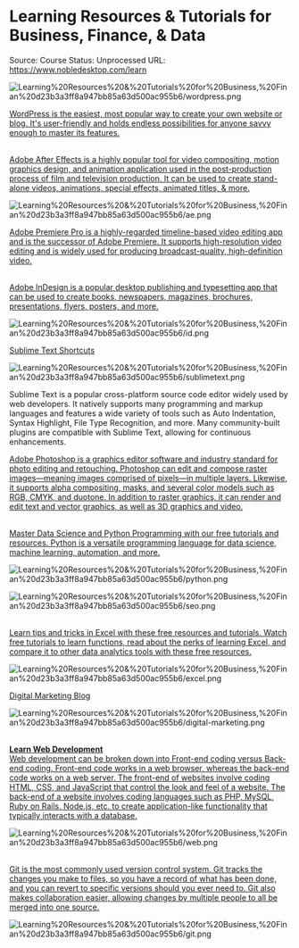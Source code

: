 # Learning Resources & Tutorials for Business, Finance, & Data

Source: Course
Status: Unprocessed
URL: https://www.nobledesktop.com/learn

![Learning%20Resources%20&%20Tutorials%20for%20Business,%20Finan%20d23b3a3ff8a947bb85a63d500ac955b6/wordpress.png](Learning%20Resources%20&%20Tutorials%20for%20Business,%20Finan%20d23b3a3ff8a947bb85a63d500ac955b6/wordpress.png)

[WordPress is the easiest, most popular way to create your own website or blog. It's user-friendly and holds endless possibilities for anyone savvy enough to master its features.](https://www.nobledesktop.com/learn/wordpress)

[    
Adobe After Effects is a highly popular tool for video compositing, motion graphics design, and animation application used in the post-production process of film and television production. It can be used to create stand-alone videos, animations, special effects, animated titles, & more.](https://www.nobledesktop.com/learn/after-effects)

![Learning%20Resources%20&%20Tutorials%20for%20Business,%20Finan%20d23b3a3ff8a947bb85a63d500ac955b6/ae.png](Learning%20Resources%20&%20Tutorials%20for%20Business,%20Finan%20d23b3a3ff8a947bb85a63d500ac955b6/ae.png)

[Adobe Premiere Pro is a highly-regarded timeline-based video editing app and is the successor of Adobe Premiere. It supports high-resolution video editing and is widely used for producing broadcast-quality, high-definition video.](https://www.nobledesktop.com/learn/premiere-pro)

[    
Adobe InDesign is a popular desktop publishing and typesetting app that can be used to create books, newspapers, magazines, brochures, presentations, flyers, posters, and more.](https://www.nobledesktop.com/learn/indesign)

![Learning%20Resources%20&%20Tutorials%20for%20Business,%20Finan%20d23b3a3ff8a947bb85a63d500ac955b6/id.png](Learning%20Resources%20&%20Tutorials%20for%20Business,%20Finan%20d23b3a3ff8a947bb85a63d500ac955b6/id.png)

[Sublime Text Shortcuts](https://www.nobledesktop.com/learn/sublime-shortcuts)

![Learning%20Resources%20&%20Tutorials%20for%20Business,%20Finan%20d23b3a3ff8a947bb85a63d500ac955b6/sublimetext.png](Learning%20Resources%20&%20Tutorials%20for%20Business,%20Finan%20d23b3a3ff8a947bb85a63d500ac955b6/sublimetext.png)

Sublime Text is a popular cross-platform source code editor widely used by web developers. It natively supports many programming and markup languages and features a wide variety of tools such as Auto Indentation, Syntax Highlight, File Type Recognition, and more. Many community-built plugins are compatible with Sublime Text, allowing for continuous enhancements.

[Adobe Photoshop is a graphics editor software and industry standard for photo editing and retouching. Photoshop can edit and compose raster images—meaning images comprised of pixels—in multiple layers. Likewise, it supports alpha compositing, masks, and several color models such as RGB, CMYK, and duotone. In addition to raster graphics, it can render and edit text and vector graphics, as well as 3D graphics and video.](https://www.nobledesktop.com/learn/photoshop)

[    
Master Data Science and Python Programming with our free tutorials and resources. Python is a versatile programming language for data science, machine learning, automation, and more.](https://www.nobledesktop.com/learn/python)

![Learning%20Resources%20&%20Tutorials%20for%20Business,%20Finan%20d23b3a3ff8a947bb85a63d500ac955b6/python.png](Learning%20Resources%20&%20Tutorials%20for%20Business,%20Finan%20d23b3a3ff8a947bb85a63d500ac955b6/python.png)

![Learning%20Resources%20&%20Tutorials%20for%20Business,%20Finan%20d23b3a3ff8a947bb85a63d500ac955b6/seo.png](Learning%20Resources%20&%20Tutorials%20for%20Business,%20Finan%20d23b3a3ff8a947bb85a63d500ac955b6/seo.png)

[    
Learn tips and tricks in Excel with these free resources and tutorials. Watch free tutorials to learn functions, read about the perks of learning Excel, and compare it to other data analytics tools with these free resources.](https://www.nobledesktop.com/learn/excel)

![Learning%20Resources%20&%20Tutorials%20for%20Business,%20Finan%20d23b3a3ff8a947bb85a63d500ac955b6/excel.png](Learning%20Resources%20&%20Tutorials%20for%20Business,%20Finan%20d23b3a3ff8a947bb85a63d500ac955b6/excel.png)

[Digital Marketing Blog](https://www.nobledesktop.com/learn/digital-marketing)

![Learning%20Resources%20&%20Tutorials%20for%20Business,%20Finan%20d23b3a3ff8a947bb85a63d500ac955b6/digital-marketing.png](Learning%20Resources%20&%20Tutorials%20for%20Business,%20Finan%20d23b3a3ff8a947bb85a63d500ac955b6/digital-marketing.png)

[  
**Learn Web Development**  
Web development can be broken down into Front-end coding versus Back-end coding. Front-end code works in a web browser, whereas the back-end code works on a web server. The front-end of websites involve coding HTML, CSS, and JavaScript that control the look and feel of a website. The back-end of a website involves coding languages such as PHP, MySQL, Ruby on Rails, Node.js, etc. to create application-like functionality that typically interacts with a database.](https://www.nobledesktop.com/learn/web-development)

![Learning%20Resources%20&%20Tutorials%20for%20Business,%20Finan%20d23b3a3ff8a947bb85a63d500ac955b6/web.png](Learning%20Resources%20&%20Tutorials%20for%20Business,%20Finan%20d23b3a3ff8a947bb85a63d500ac955b6/web.png)

[    
Git is the most commonly used version control system. Git tracks the changes you make to files, so you have a record of what has been done, and you can revert to specific versions should you ever need to. Git also makes collaboration easier, allowing changes by multiple people to all be merged into one source.](https://www.nobledesktop.com/learn/git)

![Learning%20Resources%20&%20Tutorials%20for%20Business,%20Finan%20d23b3a3ff8a947bb85a63d500ac955b6/git.png](Learning%20Resources%20&%20Tutorials%20for%20Business,%20Finan%20d23b3a3ff8a947bb85a63d500ac955b6/git.png)